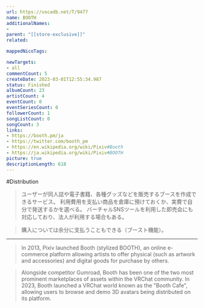 ```yaml
---
url: https://vocadb.net/T/9477
name: BOOTH
additionalNames: 
- 
parent: "[[store-exclusive]]"
related:

mappedNicoTags:

newTargets:
- all
commentCount: 5
createDate: 2023-03-01T12:55:34.987
status: Finished
albumCount: 23
artistCount: 4
eventCount: 0
eventSeriesCount: 0
followerCount: 1
songListCount: 0
songCount: 3
links: 
- https://booth.pm/ja
- https://twitter.com/booth_pm
- https://en.wikipedia.org/wiki/Pixiv#Booth
- https://ja.wikipedia.org/wiki/Pixiv#BOOTH
picture: true
descriptionLength: 618
---
```


#Distribution

>ユーザーが同人誌や電子書籍、各種グッズなどを販売するブースを作成できるサービス。
利用費用を支払い商品を倉庫に預けておくか、実費で自分で発送するかを選べる。
バーチャルSNSツールを利用した即売会にも対応しており、法人が利用する場合もある。

>購入については余分に支払うこともできる（ブースト機能）。

---

> In 2013, Pixiv launched Booth (stylized BOOTH), an online e-commerce platform allowing artists to offer physical (such as artwork and accessories) and digital goods for purchase by others.

> Alongside competitor Gumroad, Booth has been one of the two most prominent marketplaces of assets within the VRChat community. In 2023, Booth launched a VRChat world known as the "Booth Cafe", allowing users to browse and demo 3D avatars being distributed on its platform.